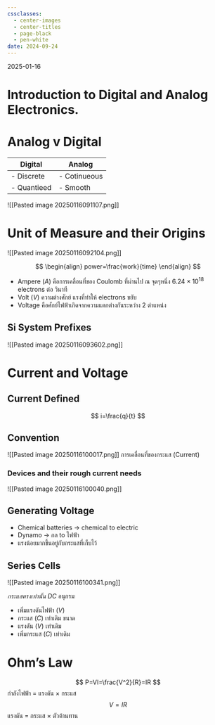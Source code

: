 ```yaml
---
cssclasses:
  - center-images
  - center-titles
  - page-black
  - pen-white
date: 2024-09-24
---
```

2025-01-16 
# Introduction to Digital and Analog Electronics.

# Analog v Digital

| Digital     | Analog       |
| ----------- | ------------ |
| - Discrete  | - Cotinueous |
| - Quantieed | - Smooth     |

![[Pasted image 20250116091107.png]]

# Unit of Measure and their Origins

![[Pasted image 20250116092104.png]]

$$
\begin{align}
power=\frac{work}{time}
\end{align}
$$

- Ampere $(A)$ คือการเคลื่อนที่ของ Coulomb ที่ผ่านไป ณ จุดๆหนึ่ง $6.24 \times 10^{18}$ electrons ต่อ วินาที
- Volt $(V)$ ความต่างศักย์ แรงที่ทำให้ electrons ขยับ
- Voltage คือศักย์ไฟฟ้าเกิดจากความแตกต่างกันระหว่าง 2 ตำแหน่ง

## Si System Prefixes

![[Pasted image 20250116093602.png]]

# Current and Voltage

## Current Defined
$$
i=\frac{q}{t}
$$

## Convention
![[Pasted image 20250116100017.png]]
การเคลื่อนที่ของกระแส (Current)

### Devices and their rough current needs

![[Pasted image 20250116100040.png]]

## Generating Voltage

- Chemical batteries → chemical to electric
- Dynamo → กล to ไฟฟ้า
- แรงน้อยมากขึ้นอยู่กับกระแสที่เก็บไว้

## Series Cells

![[Pasted image 20250116100341.png]]

*กระแสตรงเท่านั้น DC*
อนุกรม
- เพิ่มแรงดันไฟฟ้า $(V)$
- กระแส $(C)$ เท่าเดิม
ขนาด
- แรงดัน $(V)$ เท่าเดิม
- เพิ่มกระแส $(C)$ เท่าเดิม

# Ohm’s Law

$$
P=VI=\frac{V^2}{R}=IR
$$
กำลังไฟฟ้า = แรงดัน $\times$ กระแส
$$
V=IR
$$
แรงดัน = กระแส $\times$ ตัวต้านทาน

